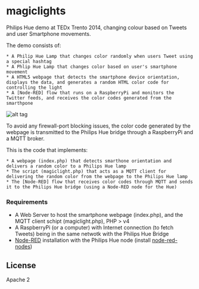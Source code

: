 magiclights
===========

Philips Hue demo at TEDx Trento 2014, changing colour based on Tweets and user Smartphone movements.

The demo consists of:

	* A Philip Hue Lamp that changes color randomly when users Tweet using a special hashtag
	* A Phlip Hue Lamp that changes color based on user's smartphone movement
	* A HTML5 webpage that detects the smartphone device orientation, displays the data, and generates a random HTML color code for controlling the light 
	* A [Node-RED] flow that runs on a RaspberryPi and monitors the Twitter feeds, and receives the color codes generated from the smarthpone

![alt tag](http://s11.postimg.org/4yst9oflv/IMG_5436.png)

To avoid any firewall-port blocking issues, the color code generated by the webpage is transmitted to the Philips Hue bridge through a RaspberryPi and a MQTT broker. 

This is the code that implements:

	* A webpage (index.php) that detects smarthone orientation and delivers a random color to a Philips Hue lamp
	* The script (magiclight.php) that acts as a MQTT client for delivering the random color from the webpage to the Philips Hue lamp
	* The [Node-RED] flow that receives color codes through MQTT and sends it to the Philips Hue bridge (using a Node-RED node for the Hue)


### Requirements

* A Web Server to host the smartphone webpage (index.php), and the MQTT client schipt (magiclight.php), PHP > v4
* A RaspberryPi (or a computer) with Internet connection (to fetch Tweets) being in the same netwotk with the Philips Hue Bridge
* [Node-RED] installation with the Philips Hue node (install [node-red-nodes])


License
----

Apache 2

[Node-RED]:http://node-red.org	
[node-red-nodes]:https://github.com/node-red/node-red-nodes
